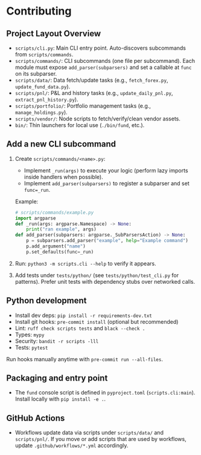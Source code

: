# Contributing

## Project Layout Overview

- `scripts/cli.py`: Main CLI entry point. Auto-discovers subcommands from
  `scripts/commands`.
- `scripts/commands/`: CLI subcommands (one file per subcommand). Each module
  must expose `add_parser(subparsers)` and set a callable at `func` on its
  subparser.
- `scripts/data/`: Data fetch/update tasks (e.g., `fetch_forex.py`,
  `update_fund_data.py`).
- `scripts/pnl/`: P&L and history tasks (e.g., `update_daily_pnl.py`,
  `extract_pnl_history.py`).
- `scripts/portfolio/`: Portfolio management tasks (e.g.,
  `manage_holdings.py`).
- `scripts/vendor/`: Node scripts to fetch/verify/clean vendor assets.
- `bin/`: Thin launchers for local use (`./bin/fund`, etc.).

## Add a new CLI subcommand

1. Create `scripts/commands/<name>.py`:
    - Implement `_run(args)` to execute your logic (perform lazy imports inside
      handlers when possible).
    - Implement `add_parser(subparsers)` to register a subparser and set
      `func=_run`.

    Example:

    ```python
    # scripts/commands/example.py
    import argparse
    def _run(args: argparse.Namespace) -> None:
        print("ran example", args)
    def add_parser(subparsers: argparse._SubParsersAction) -> None:
        p = subparsers.add_parser("example", help="Example command")
        p.add_argument("name")
        p.set_defaults(func=_run)
    ```

2. Run: `python3 -m scripts.cli --help` to verify it appears.
3. Add tests under `tests/python/` (see `tests/python/test_cli.py` for
   patterns). Prefer unit tests with dependency stubs over networked calls.

## Python development

- Install dev deps: `pip install -r requirements-dev.txt`
- Install git hooks: `pre-commit install` (optional but recommended)
- Lint: `ruff check scripts tests` and `black --check .`
- Types: `mypy`
- Security: `bandit -r scripts -lll`
- Tests: `pytest`

Run hooks manually anytime with `pre-commit run --all-files`.

## Packaging and entry point

- The `fund` console script is defined in `pyproject.toml`
  (`scripts.cli:main`). Install locally with `pip install -e .`.

## GitHub Actions

- Workflows update data via scripts under `scripts/data/` and `scripts/pnl/`.
  If you move or add scripts that are used by workflows, update
  `.github/workflows/*.yml` accordingly.
